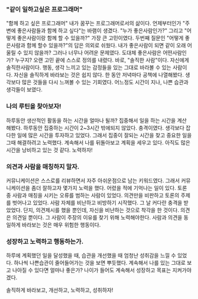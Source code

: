 ### "같이 일하고싶은 프로그래머"

 "함께 하고 싶은 프로그래머" 내가 꿈꾸는 프로그래머로서의 삶이다. 
 언제부터인가 "주변에 좋은사람들과 함께 하고 싶다"는 바램이 생겼다.
 "누가 좋은사람인가?" 그리고 "어떻게 좋은사람이랑 함께 할 수 있을까?" 가장 큰 고민이였다.
두번째 질문인 "어떻게 좋은사람과 함께 할수 있을까?"의 답은 의외로 쉬웠다. 
내가 좋은사람이 되면 같이 오래 어울릴 수 있지 않을까? 그러나 너무나 어려운 문제였다.
도대체 좋은사람은 어떤사람인가? 누구지? 오랜 고민 끝에 스스로 정의를 내렸다.
바로, "솔직한 사람"이다. 자신에게 솔직한사람이다. 
행동, 생각 느끼고 있는 감정들을 있는 그대로 바라볼 수 있는 사람이다.
자신을 솔직하게 바라보는 것은 쉽지 않다. 한 동안 저녁마다 공책에 나열해봤다. 
생각보다 많은 것들을 다시 느껴볼 수 있는 기회였다. 어느정도 시간이 지나, 나쁜 습관과 생각들이 보였다.

### 나의 루틴을 찾아보자!

 하루동안 생산적인 활동을 하는 시간을 얼마나 될까? 집중해서 일을 하는 시간을 계산 해봤다. 
 하루동안 집중하는 시간이 2~3시간 밖에되지 않았다. 충격이였다.
 생각보다 잡다한 일에 많은 시간을 투자하고 있었다. 
 그래서 집중이 잘되는 시간을 찾고 중요한 일을 그때 해결하려고 노력했다. 
 계속해서 나를 뒤돌아보고 계획을 세우고 있다. 
 아직도 많은시간을 낭비하고 있는 것 같다. 노력하자!

### 의견과 사람을 매칭하지 말자.

 커뮤니케이션은 스스로를 리뷰하면서 자주 아쉬운점으로 남는 키워드였다. 
 그래서 커뮤니케이션을 좀더 잘하고자 몇가지 노력을 했다. 
 어렸을 적에 기억나는 일이 있다.
 토론 중 사람과 매칭을 시키는 오류를 범하는 사람이 있었다. 의견만을 비판하고 토론의 주제를 벗어나고 있었다.
 사람 자체를 비난하고 비방하기 시작했다. 그 날 커다란 충격을 받았었다. 
 단지, 의견제시를 했을 뿐인데, 자신을 비난하는 것으로 착각을 한 것이다. 의견은 의견일 뿐이다. 
 그 사람이 주장의 이유를 찾기 위해 노력해야한다. 사람과 의견을 동일하게 바라보는 것은 매우 위험한 행동이다.

### 성장하고 노력하고 행동하는가.
 하루에 계획했던 일을 달성했을 때, 습관을 개선했을 때 엄청난 성취감을 느낄 수 있었다.
 하나씩 나쁜습관이 줄어들어가는 것을 보면 뿌듯했다.
 계속해서 나를 있는 그대로 보고 나아질 수 있다면 얼마나 좋은가? 
 나이가 들어도 계속해서 성장하고 목표는 지켜가야겠다.
 
 솔직하게 바라보고, 개선하고, 노력하고, 성취하자!
